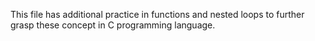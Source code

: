 This file has additional practice in functions and nested loops to further grasp these concept in C programming language.